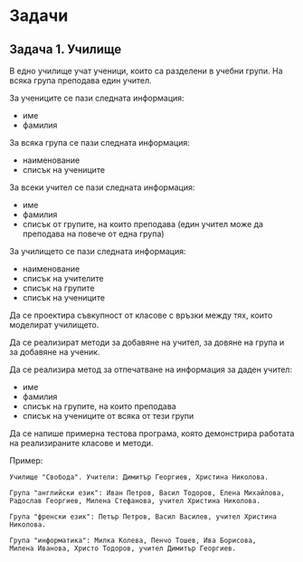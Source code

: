 # Задачи

## Задача 1. Училище

В едно училище учат ученици, които са разделени в учебни групи.
На всяка група преподава един учител.

За учениците се пази следната информация:
- име
- фамилия

За всяка група се пази следната информация:
- наименование
- списък на учениците

За всеки учител се пази следната информация:
- име
- фамилия
- списък от групите, на които преподава
(един учител може да преподава на повече от една група)

За училището се пази следната информация:
- наименование
- списък на учителите
- списък на групите
- списък на учениците

Да се проектира съвкупност от класове с връзки между тях,
които моделират училището.

Да се реализират методи за добавяне на учител, за довяне на група и за
добавяне на ученик.

Да се реализира метод за отпечатване на информация за даден учител:
- име
- фамилия
- списък на групите, на които преподава
- списък на учениците от всяка от тези групи

Да се напише примерна тестова програма, която демонстрира работата на
реализираните класове и методи.

Пример:

```
Училище "Свобода". Учители: Димитър Георгиев, Христина Николова.

Група "английски език": Иван Петров, Васил Тодоров, Елена Михайлова, 
Радослав Георгиев, Милена Стефанова, учител Христина Николова.

Група "френски език": Петър Петров, Васил Василев, учител Христина Николова.

Група "информатика": Милка Колева, Пенчо Тошев, Ива Борисова, 
Милена Иванова, Христо Тодоров, учител Димитър Георгиев.
```
